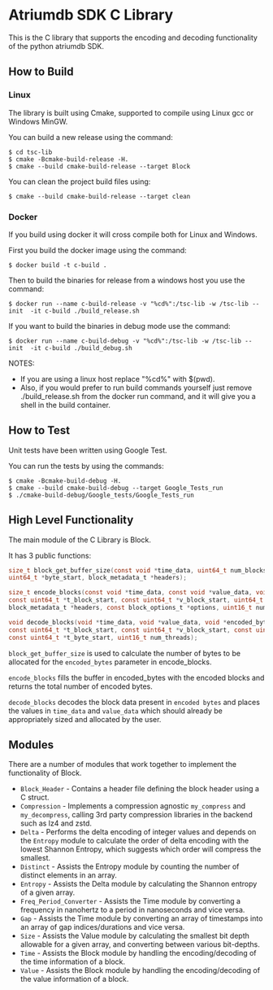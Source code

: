 # Atriumdb SDK C Library

This is the C library that supports the encoding and decoding functionality of the python atriumdb SDK.

## How to Build
### Linux

The library is built using Cmake, supported to compile using Linux gcc or Windows MinGW.

You can build a new release using the command:

```shell
$ cd tsc-lib
$ cmake -Bcmake-build-release -H.
$ cmake --build cmake-build-release --target Block
```

You can clean the project build files using:

```shell
$ cmake --build cmake-build-release --target clean
```

### Docker
If you build using docker it will cross compile both for Linux and Windows.

First you build the docker image using the command:
```shell
$ docker build -t c-build .
```
Then to build the binaries for release from a windows host you use the command:
```shell
$ docker run --name c-build-release -v "%cd%":/tsc-lib -w /tsc-lib --init  -it c-build ./build_release.sh
```
If you want to build the binaries in debug mode use the command:
```shell
$ docker run --name c-build-debug -v "%cd%":/tsc-lib -w /tsc-lib --init  -it c-build ./build_debug.sh
```
NOTES: 
- If you are using a linux host replace "%cd%" with $(pwd). 
- Also, if you would prefer to run build commands yourself just remove ./build_release.sh from the docker run command, 
and it will give you a shell in the build container.

## How to Test

Unit tests have been written using Google Test.

You can run the tests by using the commands:

```shell
$ cmake -Bcmake-build-debug -H.
$ cmake --build cmake-build-debug --target Google_Tests_run
$ ./cmake-build-debug/Google_tests/Google_Tests_run
```


## High Level Functionality

The main module of the C Library is Block.

It has 3 public functions:

```C
size_t block_get_buffer_size(const void *time_data, uint64_t num_blocks, const uint64_t *t_block_start,
uint64_t *byte_start, block_metadata_t *headers);

size_t encode_blocks(const void *time_data, const void *value_data, void *encoded_bytes, uint64_t num_blocks,
const uint64_t *t_block_start, const uint64_t *v_block_start, uint64_t *byte_start,
block_metadata_t *headers, const block_options_t *options, uint16_t num_threads);

void decode_blocks(void *time_data, void *value_data, void *encoded_bytes, uint64_t num_blocks,
const uint64_t *t_block_start, const uint64_t *v_block_start, const uint64_t *byte_start,
const uint64_t *t_byte_start, uint16_t num_threads);
```

`block_get_buffer_size` is used to calculate the number of bytes to be allocated for the `encoded_bytes` parameter in 
encode_blocks.

`encode_blocks` fills the buffer in encoded_bytes with the encoded blocks and returns the total number of encoded bytes.

`decode_blocks` decodes the block data present in `encoded bytes` and places the values in `time_data` and `value_data` 
which should already be appropriately sized and allocated by the user.

## Modules

There are a number of modules that work together to implement the functionality of Block.

- `Block_Header` - Contains a header file defining the block header using a C struct.
- `Compression` - Implements a compression agnostic `my_compress` and `my_decompress`, calling 3rd party compression 
  libraries in the backend such as lz4 and zstd.
- `Delta` - Performs the delta encoding of integer values and depends on the `Entropy` module to calculate the order of 
  delta encoding with the lowest Shannon Entropy, which suggests which order will compress the smallest.
- `Distinct` - Assists the Entropy module by counting the number of distinct elements in an array.
- `Entropy` - Assists the Delta module by calculating the Shannon entropy of a given array.
- `Freq_Period_Converter` - Assists the Time module by converting a frequency in nanohertz to a period in nanoseconds 
  and vice versa.
- `Gap` - Assists the Time module by converting an array of timestamps into an array of gap indices/durations and 
  vice versa.
- `Size` - Assists the Value module by calculating the smallest bit depth allowable for a given array, and converting 
  between various bit-depths.
- `Time` - Assists the Block module by handling the encoding/decoding of the time information of a block.
- `Value` - Assists the Block module by handling the encoding/decoding of the value information of a block.
